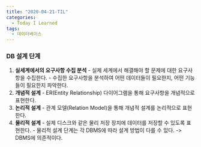 ```yaml
---
title: "2020-04-21-TIL"
categories:
  - Today I Learned
tags:
  - 데이터베이스
---
```


### DB 설계 단계
  1. **실세계에서의 요구사항 수집 분석**
    - 실제 세계에서 해결해야 할 문제에 대한 요구사항을 수집한다.
    - 수집한 요구사항을 분석하여 어떤 데이터들이 필요한지, 어떤 기능들이 필요한지 파악한다.
  2. **개념적 설계**
    - ER(Entity Relationship) 다이어그램을 통해 요구사항을 개념적으로 표현한다.
  3. **논리적 설계**
    - 관계 모델(Relation Model)을 통해 개념적 설계를 논리적으로 표현한다.
  4. **물리적 설계**
    - 실제 디스크와 같은 물리 저장 장치에 데이터를 저장할 수 있도록 표현한다.
    - 물리적 설계 단계는 각 DBMS에 따라 설계 방법이 다를 수 있다. -> DBMS에 의존적이다.
  

